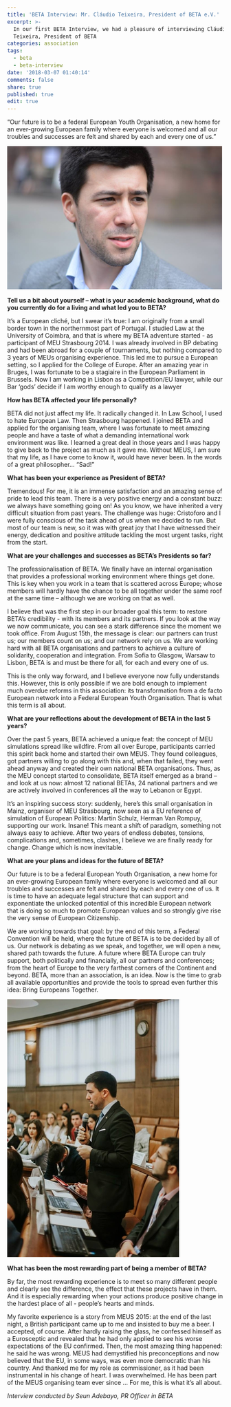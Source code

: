```yaml
---
title: 'BETA Interview: Mr. Cláudio Teixeira, President of BETA e.V.'
excerpt: >-
  In our first BETA Interview, we had a pleasure of interviewing Cláudio
  Teixeira, President of BETA
categories: association
tags:
  - beta
  - beta-interview
date: '2018-03-07 01:40:14'
comments: false
share: true
published: true
edit: true
---
```

“Our future is to be a federal European Youth Organisation, a new home for an ever-growing European family where everyone is welcomed and all our troubles and successes are felt and shared by each and every one of us.” 

![null](/assets/images/1111111.png)

**Tell us a bit about yourself – what is your academic background, what do you currently do for a living and what led you to BETA?**

It’s a European cliché, but I swear it’s true: I am originally from a small border town in the northernmost part of Portugal. I studied Law at the University of Coimbra, and that is where my BETA adventure started - as participant of MEU Strasbourg 2014. I was already involved in BP debating and had been abroad for a couple of tournaments, but nothing compared to 3 years of MEUs organising experience. This led me to pursue a European setting, so I applied for the College of Europe. After an amazing year in Bruges, I was fortunate to be a stagiaire in the European Parliament in Brussels. Now I am working in Lisbon as a Competition/EU lawyer, while our Bar ‘gods’ decide if I am worthy enough to qualify as a lawyer

**How has BETA affected your life personally?**

BETA did not just affect my life. It radically changed it. In Law School, I used to hate European Law. Then Strasbourg happened. I joined BETA and applied for the organising team, where I was fortunate to meet amazing people and have a taste of what a demanding international work environment was like. I learned a great deal in those years and I was happy to give back to the project as much as it gave me. Without MEUS, I am sure that my life, as I have come to know it, would have never been. In the words of a great philosopher… “Sad!”

**What has been your experience as President of BETA?**

Tremendous! For me, it is an immense satisfaction and an amazing sense of pride to lead this team. There is a very positive energy and a constant buzz: we always have something going on! As you know, we have inherited a very difficult situation from past years. The challenge was huge: Cristoforo and I were fully conscious of the task ahead of us when we decided to run. But most of our team is new, so it was with great joy that I have witnessed their energy, dedication and positive attitude tackling the most urgent tasks, right from the start.

**What are your challenges and successes as BETA’s Presidents so far?**

The professionalisation of BETA. We finally have an internal organisation that provides a professional working environment where things get done. This is key when you work in a team that is scattered across Europe; whose members will hardly have the chance to be all together under the same roof at the same time – although we are working on that as well.

I believe that was the first step in our broader goal this term: to restore BETA’s credibility - with its members and its partners. If you look at the way we now communicate, you can see a stark difference since the moment we took office. From August 15th, the message is clear: our partners can trust us; our members count on us; and our network rely on us. We are working hard with all BETA organisations and partners to achieve a culture of solidarity, cooperation and integration. From Sofia to Glasgow, Warsaw to Lisbon, BETA is and must be there for all, for each and every one of us.

This is the only way forward, and I believe everyone now fully understands this. However, this is only possible if we are bold enough to implement much overdue reforms in this association: its transformation from a de facto European network into a Federal European Youth Organisation. That is what this term is all about.

**What are your reflections about the development of BETA in the last 5 years?**

Over the past 5 years, BETA achieved a unique feat: the concept of MEU simulations spread like wildfire. From all over Europe, participants carried this spirit back home and started their own MEUS. They found colleagues, got partners willing to go along with this and, when that failed, they went ahead anyway and created their own national BETA organisations. Thus, as the MEU concept started to consolidate, BETA itself emerged as a brand – and look at us now: almost 12 national BETAs, 24 national partners and we are actively involved in conferences all the way to Lebanon or Egypt.

It’s an inspiring success story: suddenly, here’s this small organisation in Mainz, organiser of MEU Strasbourg, now seen as a EU reference of simulation of European Politics: Martin Schulz, Herman Van Rompuy, supporting our work. Insane! This meant a shift of paradigm, something not always easy to achieve. After two years of endless debates, tensions, complications and, sometimes, clashes, I believe we are finally ready for change. Change which is now inevitable.

**What are your plans and ideas for the future of BETA?**

Our future is to be a federal European Youth Organisation, a new home for an ever-growing European family where everyone is welcomed and all our troubles and successes are felt and shared by each and every one of us. It is time to have an adequate legal structure that can support and exponentiate the unlocked potential of this incredible European network that is doing so much to promote European values and so strongly give rise the very sense of European Citizenship.

We are working towards that goal: by the end of this term, a Federal Convention will be held, where the future of BETA is to be decided by all of us. Our network is debating as we speak, and together, we will open a new, shared path towards the future. A future where BETA Europe can truly support, both politically and financially, all our partners and conferences; from the heart of Europe to the very farthest corners of the Continent and beyond. BETA, more than an association, is an idea. Now is the time to grab all available opportunities and provide the tools to spread even further this idea: Bring Europeans Together.

![null](/assets/images/12344.jpg)

**What has been the most rewarding part of being a member of BETA?**

By far, the most rewarding experience is to meet so many different people and clearly see the difference, the effect that these projects have in them. And it is especially rewarding when your actions produce positive change in the hardest place of all - people’s hearts and minds.

My favorite experience is a story from MEUS 2015: at the end of the last night, a British participant came up to me and insisted to buy me a beer. I accepted, of course. After hardly raising the glass, he confessed himself as a Eurosceptic and revealed that he had only applied to see his worse expectations of the EU confirmed. Then, the most amazing thing happened: he said he was wrong. MEUS had demystified his preconceptions and now believed that the EU, in some ways, was even more democratic than his country. And thanked me for my role as commissioner, as it had been instrumental in his change of heart. I was overwhelmed. He has been part of the MEUS organising team ever since … For me, this is what it’s all about.

_Interview conducted by Seun Adebayo, PR Officer in BETA_
